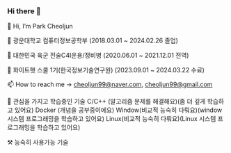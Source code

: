 ### Hi there 👋
👋 Hi, I’m Park Cheoljun

🌱 광운대학교 컴퓨터정보공학부 (2018.03.01 ~ 2024.02.26 졸업)

🌱 대한민국 육군 전술C4I운용/정비병 (2020.06.01 ~ 2021.12.01 전역)

🌱 화이트햇 스쿨 1기(한국정보기술연구원) (2023.09.01 ~ 2024.03.22 수료)
   
📫 How to reach me -> cheoljun99@naver.com, cheoljun99@gmail.com

🤔 관심을 가지고 학습중인 기술 
C/C++ (알고리즘 문제를 해결해요)(좀 더 깊게 학습하고 있어요)
Docker (개념을 공부중이에요)
Window(비교적 능숙히 다뤄요)(window 시스템 프로그래밍을 학습하고 있어요)
Linux(비교적 능숙히 다뤄요)(Linux 시스템 프로그래밍을 학습하고 있어요)

⚒️ 능숙히 사용가능 기술

<!--
⚡ Fun fact: https://www.dbpia.co.kr/journal/articleDetail?nodeId=NODE11227810

[![Hits](https://hits.seeyoufarm.com/api/count/incr/badge.svg?url=https%3A%2F%2Fgithub.com%2Fcheoljun99&count_bg=%2379C83D&title_bg=%23555555&icon=&icon_color=%23E7E7E7&title=hits&edge_flat=false)](https://hits.seeyoufarm.com)
-->


<!--
**cheoljun99/cheoljun99** is a ✨ _special_ ✨ repository because its `README.md` (this file) appears on your GitHub profile.

Here are some ideas to get you started:

- 🔭 I’m currently working on ...
- 🌱 I’m currently learning ...
- 👯 I’m looking to collaborate on ...
- 🤔 I’m looking for help with ...
- 💬 Ask me about ...
- 📫 How to reach me: ...
- 😄 Pronouns: ...
- ⚡ Fun fact: ...
- 📮
- ![Top Langs](https://github-readme-stats.vercel.app/api/top-langs/?username=cheoljun99&layout=compact&theme=demo)
- [![Hits](https://hits.seeyoufarm.com/api/count/incr/badge.svg?url=https%3A%2F%2Fgithub.com%2Fcheoljun99&count_bg=%2379C83D&title_bg=%23555555&icon=&icon_color=%23E7E7E7&title=hits&edge_flat=false)](https://hits.seeyoufarm.com)
-->
